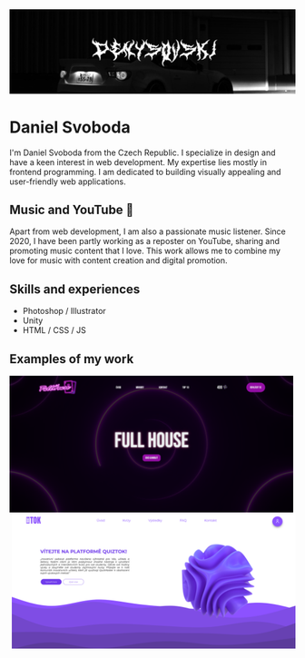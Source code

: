 <img src="https://github.com/denysovski/denysovski/blob/main/background.jpg"> 

# Daniel Svoboda
I'm Daniel Svoboda from the Czech Republic. I specialize in design and have a keen interest in web development. My expertise lies mostly in frontend programming. I am dedicated to building visually appealing and user-friendly web applications.

## Music and YouTube 🔴
Apart from web development, I am also a passionate music listener. Since 2020, I have been partly working as a reposter on YouTube, sharing and promoting music content that I love. This work allows me to combine my love for music with content creation and digital promotion.

## Skills and experiences
- Photoshop / Illustrator
- Unity
- HTML / CSS / JS

## Examples of my work
<img src="https://github.com/denysovski/denysovski/blob/main/house.png" width="500px" style="float:left"><img src="https://github.com/denysovski/denysovski/blob/main/tok.png" style="float:right" width="500px"> 
